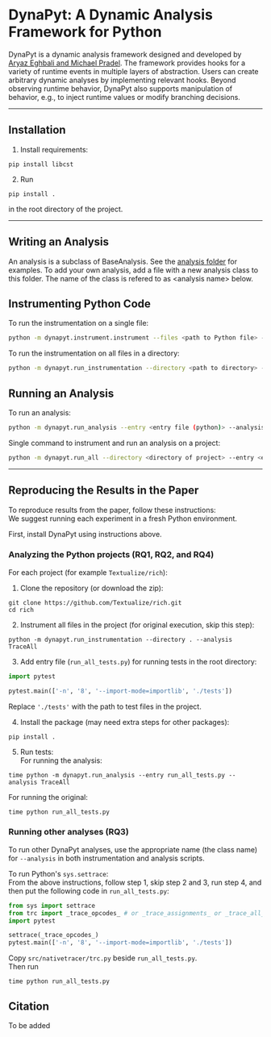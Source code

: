 # DynaPyt: A Dynamic Analysis Framework for Python
DynaPyt is a dynamic analysis framework designed and developed by [Aryaz Eghbali and Michael Pradel](https://2022.esec-fse.org/details/fse-2022-research-papers/48/DynaPyt-A-Dynamic-Analysis-Framework-for-Python). 
The framework provides hooks for a variety of runtime events in multiple layers of abstraction.
Users can create arbitrary dynamic analyses by implementing relevant hooks.
Beyond observing runtime behavior, DynaPyt also supports manipulation of behavior, e.g., to inject runtime values or modify branching decisions.

--------------------

## Installation

1) Install requirements:  
```
pip install libcst
```
2) Run  
```
pip install .
```
in the root directory of the project.

--------------------

## Writing an Analysis

An analysis is a subclass of BaseAnalysis. See the [analysis folder](src/dynapyt/analyses) for examples. To add your own analysis, add a file with a new analysis class to this folder. The name of the class is refered to as \<analysis name\> below.

## Instrumenting Python Code

To run the instrumentation on a single file:  
```bash
python -m dynapyt.instrument.instrument --files <path to Python file> --analysis <analysis name>
```

To run the instrumentation on all files in a directory:  
```bash
python -m dynapyt.run_instrumentation --directory <path to directory> --analysis <analysis name>
```


## Running an Analysis

To run an analysis:  
```bash
python -m dynapyt.run_analysis --entry <entry file (python)> --analysis <analysis name>
```

Single command to instrument and run an analysis on a project:  
```bash
python -m dynapyt.run_all --directory <directory of project> --entry <entry file (python)> --analysis <analysis name>
```

--------------------

## Reproducing the Results in the Paper

To reproduce results from the paper, follow these instructions:  
We suggest running each experiment in a fresh Python environment.  

First, install DynaPyt using instructions above.

### Analyzing the Python projects (RQ1, RQ2, and RQ4)
For each project (for example `Textualize/rich`):
1) Clone the repository (or download the zip):
```
git clone https://github.com/Textualize/rich.git
cd rich
```
2) Instrument all files in the project (for original execution, skip this step):
```
python -m dynapyt.run_instrumentation --directory . --analysis TraceAll
```
3) Add entry file (`run_all_tests.py`) for running tests in the root directory:
```python
import pytest

pytest.main(['-n', '8', '--import-mode=importlib', './tests'])
```
Replace `'./tests'` with the path to test files in the project.  

4) Install the package (may need extra steps for other packages):
```
pip install .
```
5) Run tests:  
For running the analysis:
```
time python -m dynapyt.run_analysis --entry run_all_tests.py --analysis TraceAll
```
For running the original:
```
time python run_all_tests.py
```

### Running other analyses (RQ3)
To run other DynaPyt analyses, use the appropriate name (the class name) for `--analysis` in both instrumentation and analysis scripts.  

To run Python's `sys.settrace`:  
From the above instructions, follow step 1, skip step 2 and 3, run step 4, and then put the following code in `run_all_tests.py`:
```python
from sys import settrace
from trc import _trace_opcodes_ # or _trace_assignments_ or _trace_all_
import pytest

settrace(_trace_opcodes_)
pytest.main(['-n', '8', '--import-mode=importlib', './tests'])
```
Copy `src/nativetracer/trc.py` beside `run_all_tests.py`.  
Then run
```
time python run_all_tests.py
```



## Citation
To be added
